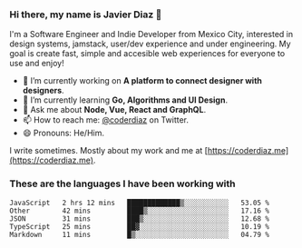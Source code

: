 ### Hi there, my name is Javier Diaz 👋
I'm a Software Engineer and Indie Developer from Mexico City, interested in design systems, jamstack, user/dev experience and under engineering. My goal is create fast, simple and accesible web experiences for everyone to use and enjoy!

<!--
**coderdiaz/coderdiaz** is a ✨ _special_ ✨ repository because its `README.md` (this file) appears on your GitHub profile.

Here are some ideas to get you started:

- 🔭 I’m currently working on ...
- 🌱 I’m currently learning ...
- 👯 I’m looking to collaborate on ...
- 🤔 I’m looking for help with ...
- 💬 Ask me about ...
- 📫 How to reach me: ...
- 😄 Pronouns: ...
- ⚡ Fun fact: ...
-->

- 🔭 I’m currently working on **A platform to connect designer with designers**.
- 🌱 I’m currently learning **Go, Algorithms and UI Design**.
- 💬 Ask me about **Node, Vue, React and GraphQL**.
- 📫 How to reach me: [@coderdiaz](https://twitter.com/coderdiaz) on Twitter.
- 😄 Pronouns: He/Him.

I write sometimes. Mostly about my work and me at [https://coderdiaz.me](https://coderdiaz.me).
### These are the languages I have been working with
<!--START_SECTION:waka-->
```text
JavaScript   2 hrs 12 mins   █████████████▒░░░░░░░░░░░   53.05 % 
Other        42 mins         ████▒░░░░░░░░░░░░░░░░░░░░   17.16 % 
JSON         31 mins         ███▒░░░░░░░░░░░░░░░░░░░░░   12.68 % 
TypeScript   25 mins         ██▓░░░░░░░░░░░░░░░░░░░░░░   10.19 % 
Markdown     11 mins         █▒░░░░░░░░░░░░░░░░░░░░░░░   04.79 % 
```
<!--END_SECTION:waka-->